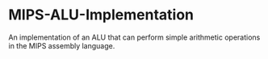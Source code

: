 # MIPS-ALU-Implementation
An implementation of an ALU that can perform simple arithmetic operations in the MIPS assembly language.
